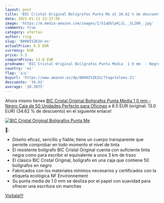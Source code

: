 ```yaml
---
layout: post
title: 'BIC Cristal Original Bolígrafos Punta Me al 34.62 % de descuento'
date: 2021-01-11 23:37:50
image: 'https://m.media-amazon.com/images/I/51aDGlpKjJL._SL200_.jpg'
comments: true
category: ofertas
author: ring
slug: 'B000I5ZK2U-es'
actualPrice: 8.5 EUR
currency: EUR
price: 8.5
comparePrice: 13.0 EUR
prodname: 'BIC Cristal Original Bolígrafos Punta Media  1 0 mm  - Negro  Caja de 50 Unidades  Perfecto para Oficinas'
country: 'es'
flag: '🇪🇸'
buyurl: 'https://www.amazon.es/dp/B000I5ZK2U/?tag=tolees-21'
descuento: '34.62'
average: '10.3075'
---
```


Ahora mismo tienes [BIC Cristal Original Bolígrafos Punta Media  1 0 mm  - Negro  Caja de 50 Unidades  Perfecto para Oficinas](https://www.amazon.es/dp/B000I5ZK2U/?tag=tolees-21) a 8.5 EUR (original: 13.0 EUR) (34.62 %  de descuento) en el siguiente enlace!

[![BIC Cristal Original Bolígrafos Punta Me](https://m.media-amazon.com/images/I/51aDGlpKjJL._SL200_.jpg)](https://www.amazon.es/dp/B000I5ZK2U/?tag=tolees-21)

🔎:

- Diseño eficaz, sencillo y fiable; tiene un cuerpo transparente que permite comprobar en todo momento el nivel de tinta
- El resistente bolígrafo BIC Cristal Original cuenta con suficiente tinta negra como para escribir el equivalente a unos 3 km de trazo
- El clásico BIC Cristal Original, bolígrafo en una caja que contiene 50 bolígrafos en negro
- Fabricados con los materiales mínimos necesarios y certificados con la etiqueta ecológica NF Environnement
- Su punta media de 1.0 mm se desliza por el papel con suavidad para ofrecer una escritura sin manchas

[Visítala!!!](https://www.amazon.es/dp/B000I5ZK2U/?tag=tolees-21)
